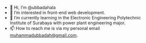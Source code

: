 - 👋 Hi, I’m @ubbadahala
- 👀 I’m interested in front-end web development.
- 🌱 I’m currently learning in the Electronic Engineering Polytechnic Institute of Surabaya with power plant engineering major.
- 📫 How to reach me is via my personal email muhammadubbadah@gmail.com.

<!---
ubbadahala/ubbadahala is a ✨ special ✨ repository because its `README.md` (this file) appears on your GitHub profile.
You can click the Preview link to take a look at your changes.
--->

